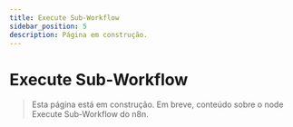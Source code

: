```yaml
---
title: Execute Sub-Workflow
sidebar_position: 5
description: Página em construção.
---
```


# Execute Sub-Workflow

> Esta página está em construção. Em breve, conteúdo sobre o node Execute Sub-Workflow do n8n. 